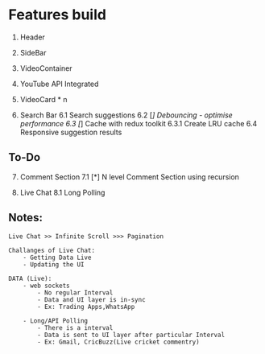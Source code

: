 # Features build

1. Header 
2. SideBar
3. VideoContainer 
4. YouTube API Integrated
5. VideoCard * n

6. Search Bar 
    6.1 Search suggestions 
    6.2 [*] Debouncing - optimise performance
    6.3 [*] Cache with redux toolkit
        6.3.1 Create LRU cache
    6.4 Responsive suggestion results
    

## To-Do


7. Comment Section
    7.1 [*] N level Comment Section using recursion 


8. Live Chat
    8.1 Long Polling


## Notes:
    Live Chat >> Infinite Scroll >>> Pagination

    Challanges of Live Chat:
        - Getting Data Live
        - Updating the UI

    DATA (Live):
        - web sockets
            - No regular Interval
            - Data and UI layer is in-sync
            - Ex: Trading Apps,WhatsApp

        - Long/API Polling
            - There is a interval
            - Data is sent to UI layer after particular Interval 
            - Ex: Gmail, CricBuzz(Live cricket commentry)
